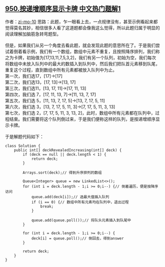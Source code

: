 ## [950.按递增顺序显示卡牌 中文热门题解1](https://leetcode.cn/problems/reveal-cards-in-increasing-order/solutions/100000/dang-zhao-bu-dao-gui-lu-shi-chang-shi-yi-xia-dao-z)

作者：[zi-mo-10](https://leetcode.cn/u/zi-mo-10)
思路：此题，乍一眼看上去，一点规律没有，甚至示例看起来都觉得莫名其妙，相信很多人看了这道题都会像我这么觉得，所以此题归属于明显的阅读理解加脑筋急转弯题型。<br/><br/>但是，如果我们从另一个角度去看此题，就会发现此题的意思所在了。于是我们尝试着倒着看示例，我们有一个数组，数组中元素不重复，且按照降序排列，我们称之为卡牌，初始值为[17,13,11,7,5,3,2]，我们有另一个队列，初始为空，我们每次将数组中未放入队列中的最大的数插入到队列中，然后我们把队首元素移到队尾，重复这个过程，直到数组中所有元素都被放入队列中为止。<br/>
第一次，我们选17，[17]->[17]<br/>
第二次，我们选13，[17, 13]->[13, 17]<br/>
第三次，我们选11，[13, 17, 11]->[17, 11, 13]<br/>
第四次，我们选 7，[17, 11, 13, 7]->[11, 13, 7, 17]<br/>
第五次，我们选 5，[11, 13, 7, 17, 5]->[13, 7, 17, 5, 11]<br/>
第六次，我们选 3，[13, 7, 17, 5, 11, 3]->[7, 17, 5, 11, 3, 13]<br/>
第七次，我们选 2，[7, 17, 5, 11, 3, 13, 2]，此时，数组中所有元素都在队列中，过程结束。我们需要将这个队列倒过来，于是我们便称这样的队列，是按递增顺序显示卡牌。<br/><br/>
于是解题代码如下：
```
class Solution {
    public int[] deckRevealedIncreasing(int[] deck) {
        if (deck == null || deck.length < 1) {
            return deck;
        }
        
        Arrays.sort(deck);// 得到升序排列的数组
        
        Queue<Integer> queue = new LinkedList<>();
        for (int i = deck.length - 1;i >= 0;i--) {// 倒着遍历，便是按降序访问
            queue.add(deck[i]);// 选最大值插入队列
            if (i == 0) {// 数组中所有元素均在队列中，退出过程
                break;
            }
            
            queue.add(queue.poll());// 将队头元素插入到队尾中
        }
        
        for (int i = deck.length - 1;i >= 0;i--) {
            deck[i] = queue.poll();// 倒回去，得到answer
        }
        
        return deck;
    }
}
```